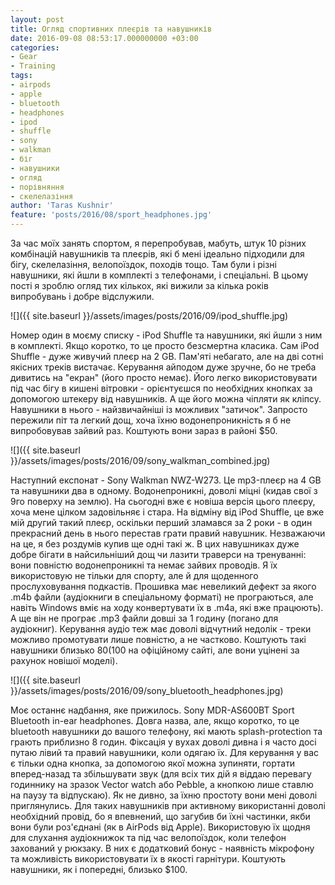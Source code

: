 ```yaml
---
layout: post
title: Огляд спортивних плеєрів та навушників
date: 2016-09-08 08:53:17.000000000 +03:00
categories:
- Gear
- Training
tags:
- airpods
- apple
- bluetooth
- headphones
- ipod
- shuffle
- sony
- walkman
- біг
- навушники
- огляд
- порівняння
- скелелазіння
author: 'Taras Kushnir'
feature: 'posts/2016/08/sport_headphones.jpg'
---
```


За час моїх занять спортом, я перепробував, мабуть, штук 10 різних комбінацій навушників та плеєрів, які б мені ідеально підходили для бігу, скелелазіння, велопоїздок, походів тощо. Там були і різні навушники, які йшли в комплекті з телефонами, і спеціальні. В цьому пості я зроблю огляд тих кількох, які вижили за кілька років випробувань і добре відслужили.

<!--more-->

![]({{ site.baseurl }}/assets/images/posts/2016/09/ipod_shuffle.jpg)


Номер один в моєму списку - iPod Shuffle та навушники, які йшли з ним в комплекті. Якщо коротко, то це просто безсмертна класика. Сам iPod Shuffle - дуже живучий плеєр на 2 GB. Пам'яті небагато, але на дві сотні якісних треків вистачає. Керування айподом дуже зручне, бо не треба дивитись на "екран" (його просто немає). Його легко використовувати під час бігу в кишені вітровки - орієнтуєшся по необхідних кнопках за допомогою штекеру від навушників. А ще його можна чіпляти як кліпсу. Навушники в нього - найзвичайніші із можливих "затичок". Запросто пережили піт та легкий дощ, хоча їхню водонепроникність я б не випробовував зайвий раз. Коштують вони зараз в районі $50.

![]({{ site.baseurl }}/assets/images/posts/2016/09/sony_walkman_combined.jpg)


Наступний експонат - Sony Walkman NWZ-W273. Це mp3-плеєр на 4 GB та навушники два в одному. Водонепроникні, доволі міцні (кидав свої з 9го поверху на землю). На сьогодні вже є новіша версія цього плеєру, хоча мене цілком задовільняє і стара. На відміну від iPod Shuffle, це вже мій другий такий плеєр, оскільки перший зламався за 2 роки - в один прекрасний день в нього перестав грати правий навушник. Незважаючи на це, я без роздумів купив ще одні такі ж. В цих навушниках дуже добре бігати в найсильніший дощ чи лазити траверси на тренуванні: вони повністю водонепроникні та немає зайвих проводів. Я їх використовую не тільки для спорту, але й для щоденного прослуховування подкастів. Прошивка має невеликий дефект за якого .m4b файли (аудіокниги в спеціальному форматі) не програються, але навіть Windows вміє на ходу конвертувати їх в .m4a, які вже працюють). А ще він не програє .mp3 файли довші за 1 годину (погано для аудіокниг). Керування аудіо теж має доволі відчутний недолік - треки можливо промотувати лише повністю, а не частково. Коштують такі навушники близько $80 ($100 на офіційному сайті, але вони уцінені за рахунок новішої моделі).

![]({{ site.baseurl }}/assets/images/posts/2016/09/sony_bluetooth_headphones.jpg)


Моє останнє надбання, яке прижилось. Sony MDR-AS600BT Sport Bluetooth in-ear headphones. Довга назва, але, якщо коротко, то це bluetooth навушники до вашого телефону, які мають splash-protection та грають приблизно 8 годин. Фіксація у вухах доволі дивна і я часто досі путаю лівий та правий навушники, коли одягаю їх. Для керування у вас є тільки одна кнопка, за допомогою якої можна зупиняти, гортати вперед-назад та збільшувати звук (для всіх тих дій я віддаю перевагу годиннику на зразок Vector watch або Pebble, а кнопкою лише ставлю на паузу та відпускаю). Як не дивно, за їхню простоту вони мені доволі приглянулись. Для таких навушників при активному використанні доволі необхідний провід, бо я впевнений, що загубив би їхні частинки, якби вони були роз'єднані (як в AirPods від Apple). Використовую їх щодня для слухання аудіокнижок та під час велопоїздок, коли телефон захований у рюкзаку. В них є додатковий бонус - наявність мікрофону та можливість використовувати їх в якості гарнітури. Коштують навушники, як і попередні, близько $100.
